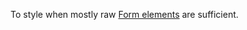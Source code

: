 To style when mostly raw [Form elements](https://developer.mozilla.org/en-US/docs/Web/HTML/Element#table_content) are sufficient.

<script src="{{path '/assets/_utils/js/open-ext-links-in-new-window.js'}}" />
